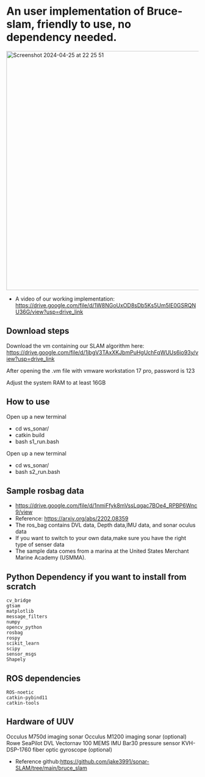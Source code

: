 # An user implementation of Bruce-slam, friendly to use, no dependency needed.
<img width="625" alt="Screenshot 2024-04-25 at 22 25 51" src="https://github.com/peterguzw0927/Senior_Design/assets/114111503/a867f63c-7140-4087-8a5a-51bdeafd036c">

- A video of our working implementation: https://drive.google.com/file/d/1W8NGoUxOD8sDb5Ks5Um5IE0GSRQNU36G/view?usp=drive_link
## Download steps
Download the vm containing our SLAM algorithm here:
https://drive.google.com/file/d/1jbgV3TAxXKJbmPuHgUchFqWUUs6io93y/view?usp=drive_link

After opening the .vm file with vmware workstation 17 pro, password is 123

Adjust the system RAM to at least 16GB

## How to use ##
Open up a new terminal
- cd ws_sonar/ 
- catkin build
- bash s1_run.bash

Open up a new terminal
- cd ws_sonar/ 
- bash s2_run.bash

## Sample rosbag data ##
- https://drive.google.com/file/d/1nmiFfyk8mVssLqgac7BOe4_RPBP6Wnc9/view
- Reference: https://arxiv.org/abs/2202.08359
- The ros_bag contains DVL data, Depth data,IMU data, and sonar oculus data
- If you want to switch to your own data,make sure you have the right type of senser data
- The sample data comes from a marina at the United States Merchant Marine Academy (USMMA).

## Python Dependency if you want to install from scratch #
```
cv_bridge
gtsam
matplotlib
message_filters
numpy
opencv_python
rosbag
rospy
scikit_learn
scipy
sensor_msgs
Shapely
```
## ROS dependencies 
```
ROS-noetic
catkin-pybind11
catkin-tools
```
## Hardware of UUV
Occulus M750d imaging sonar
Occulus M1200 imaging sonar (optional)
Rowe SeaPilot DVL
Vectornav 100 MEMS IMU
Bar30 pressure sensor
KVH-DSP-1760 fiber optic gyroscope (optional)

- Reference github:https://github.com/jake3991/sonar-SLAM/tree/main/bruce_slam

